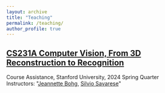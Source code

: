 ```yaml
---
layout: archive
title: "Teaching"
permalink: /teaching/
author_profile: true
---
```


## [CS231A Computer Vision, From 3D Reconstruction to Recognition](https://web.stanford.edu/class/cs231a/)
Course Assistance, Stanford University, 2024 Spring Quarter<br />
Instructors: "[Jeannette Bohg](https://web.stanford.edu/~bohg/), [Silvio Savarese](https://wayback.stanford.edu/was/20180314115226mp_/http://cvgl.stanford.edu/silvio/)"
